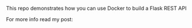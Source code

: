 This repo demonstrates how you can use Docker to build a Flask REST API

For more info read my post:
